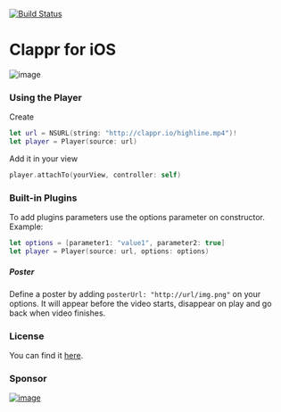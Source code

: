 [![Build Status](https://travis-ci.org/clappr/clappr-ios.svg?branch=master)](https://travis-ci.org/clappr/clappr-ios)

# Clappr for iOS

![image](https://cloud.githubusercontent.com/assets/1156242/12205646/0d5f7d0a-b623-11e5-81c6-79714a3673ef.png)

### Using the Player

Create
```swift
let url = NSURL(string: "http://clappr.io/highline.mp4")!
let player = Player(source: url)
``` 

Add it in your view

```swift
player.attachTo(yourView, controller: self)
```


### Built-in Plugins

To add plugins parameters use the options parameter on constructor. Example:

```Swift
let options = [parameter1: "value1", parameter2: true]
let player = Player(source: url, options: options)
```

##### Poster
Define a poster by adding `posterUrl: "http://url/img.png"` on your options. It will appear before the video starts, disappear on play and go back when video finishes.


### License

You can find it [here](https://github.com/clappr/clappr-ios/blob/master/LICENSE).


### Sponsor

[![image](https://cloud.githubusercontent.com/assets/244265/5900100/ef156258-a54b-11e4-9862-7e5851ed9b81.png)](http://globo.com)
